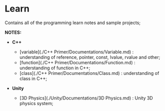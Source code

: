 # Learn

Contains all of the programming learn notes and sample projects;

**NOTES:**
* **C++**
	- [variable](./C++ Primer/Documentations/Variable.md) : understanding of reference, pointer, const, lvalue, rvalue and other;
	- [function](./C++ Primer/Documentations/Function.md) : understanding of function in C++;
	- [class](./C++ Primer/Documentations/Class.md) : understanding of class in C++;

* **Unity**
	- [3D Physics](./Unity/Documentations/3D Physics.md) : Unity 3D physics system;